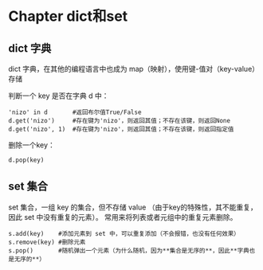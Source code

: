 # Chapter dict和set

## dict 字典

dict 字典，在其他的编程语言中也成为 map（映射），使用键-值对（key-value）存储

判断一个 key 是否在字典 d 中：
```
'nizo' in d       #返回布尔值True/False
d.get('nizo')     #存在键为'nizo'，则返回其值；不存在该键，则返回None
d.get('nizo', 1)  #存在键为'nizo'，则返回其值；不存在该键，则返回指定值
```

删除一个key：
```
d.pop(key)
```


## set 集合

set 集合，一组 key 的集合，但不存储 value （由于key的特殊性，其不能重复，因此 set 中没有重复的元素）。
常用来将列表或者元组中的重复元素删除。
```
s.add(key)    #添加元素到 set 中，可以重复添加（不会报错，也没有任何效果）
s.remove(key) #删除元素
s.pop()       #随机弹出一个元素（为什么随机，因为**集合是无序的**，因此**字典也是无序的**）
```
